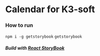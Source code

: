 Calendar for K3-soft
=======================

### How to run
`npm i -g getstorybook`
`getstorybook`


##### Build with [React StoryBook](https://getstorybook.io/)
